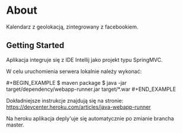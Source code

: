 About
=====

Kalendarz z geolokacją, zintegrowany z facebookiem.

Getting Started
---------------

Aplikacja integruje się z IDE Intellij jako projekt typu SpringMVC.

W celu uruchomienia serwera lokalnie należy wykonać:

#+BEGIN_EXAMPLE
   $ maven package
   $ java -jar target/dependency/webapp-runner.jar target/*.war
#+END_EXAMPLE

Dokładniejsze instrukcje znajdują się na stronie:
https://devcenter.heroku.com/articles/java-webapp-runner

Na heroku aplikacja deply'uje się automatycznie po zmianie brancha master.
